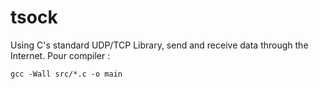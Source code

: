 # tsock
Using C's standard UDP/TCP Library, send and receive data through the Internet.
Pour compiler :
```
gcc -Wall src/*.c -o main
```